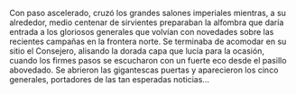 Con paso ascelerado, cruzó los grandes salones imperiales mientras, a su alrededor, medio centenar de sirvientes preparaban la alfombra que daría entrada a los gloriosos generales que volvían con novedades sobre las recientes campañas en la frontera norte. 
Se terminaba de acomodar en su sitio el Consejero, alisando la dorada capa que lucía para la ocasión, cuando los firmes pasos se escucharon con un fuerte eco desde el pasillo abovedado. Se abrieron las gigantescas puertas y aparecieron los cinco generales, portadores de las tan esperadas noticias... 